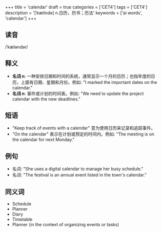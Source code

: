 +++
title = 'calendar'
draft = true
categories = ['CET4']
tags = ['CET4']
description = '[ˈkælində] n.日历，历书；历法'
keywords = ['ai words', 'calendar']
+++

## 读音
/ˈkæləndər/

## 释义
- **名词 n**: 一种安排日期和时间的系统，通常显示一个月的日历；也指年度的日历，上面有日期、星期和月份。例如: "I marked the important dates on the calendar."
- **名词 n**: 事件或计划的时间表。例如: "We need to update the project calendar with the new deadlines."

## 短语
- "Keep track of events with a calendar" 意为使用日历来记录和追踪事件。
- "On the calendar" 表示在计划或预定的时间内。例如: "The meeting is on the calendar for next Monday."

## 例句
- 名词: "She uses a digital calendar to manage her busy schedule."
- 名词: "The festival is an annual event listed in the town's calendar."

## 同义词
- Schedule
- Planner
- Diary
- Timetable
- Planner (in the context of organizing events or tasks)
